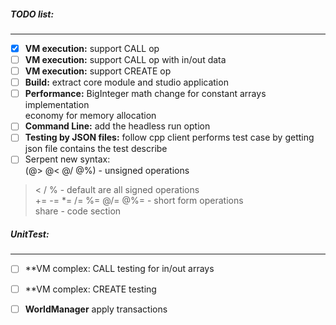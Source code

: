 

##### TODO list:
----------------

- [x] **VM execution:** support CALL op   
- [ ] **VM execution:** support CALL op with in/out data   
- [ ] **VM execution:** support CREATE op
- [ ] **Build:** extract core module and studio application
- [ ] **Performance:** BigInteger math change for constant arrays implementation   
economy for memory allocation
- [ ] **Command Line:** add the headless run option   
- [ ] **Testing by JSON files:** follow cpp client performs test case by getting json file contains the test describe
- [ ] Serpent new syntax:   
(@> @< @/ @%) - unsigned operations   
 > < / % - default are all signed operations   
+= -= *= /= %= @/= @%= - short form operations      
share - code section
    


##### UnitTest:   
----------------

- [ ] **VM complex: CALL testing for in/out arrays
- [ ] **VM complex: CREATE testing 
- [ ] **WorldManager** apply transactions

